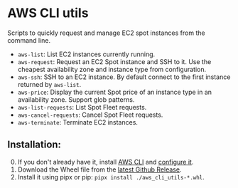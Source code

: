 # AWS CLI utils
Scripts to quickly request and manage EC2 spot instances from the command line.
  - `aws-list`: List EC2 instances currently running.
  - `aws-request`:  Request an EC2 Spot instance and SSH to it. Use the cheapest availability zone and instance type from configuration.
  - `aws-ssh`: SSH to an EC2 instance. By default connect to the first instance returned by `aws-list`.
  - `aws-price`: Display the current Spot price of an instance type in an availability zone. Support glob patterns.
  - `aws-list-requests`: List Spot Fleet requests.
  - `aws-cancel-requests`: Cancel Spot Fleet requests.
  - `aws-terminate`: Terminate EC2 instances.


## Installation:
  0. If you don't already have it, install [AWS CLI](https://docs.aws.amazon.com/cli/latest/userguide/install-cliv2-linux.html "Installing the AWS CLI version 2 on Linux") and [configure it](https://docs.aws.amazon.com/cli/latest/userguide/cli-configure-quickstart.html "Configuration basics").
  1. Download the Wheel file from the [latest Github Release](https://github.com/hantoine/aws-cli-utils/releases/latest).
  2. Install it using pipx or pip: `pipx install ./aws_cli_utils-*.whl`.
